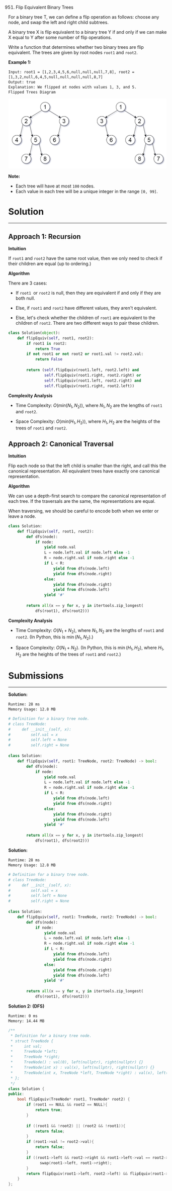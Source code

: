 951. Flip Equivalent Binary Trees

For a binary tree T, we can define a flip operation as follows: choose any node, and swap the left and right child subtrees.

A binary tree X is flip equivalent to a binary tree Y if and only if we can make X equal to Y after some number of flip operations.

Write a function that determines whether two binary trees are flip equivalent.  The trees are given by root nodes `root1` and `root2`.

 

**Example 1:**
```
Input: root1 = [1,2,3,4,5,6,null,null,null,7,8], root2 = [1,3,2,null,6,4,5,null,null,null,null,8,7]
Output: true
Explanation: We flipped at nodes with values 1, 3, and 5.
Flipped Trees Diagram
```
![951_tree_ex.png](img/951_tree_ex.png)

**Note:**

* Each tree will have at most `100` nodes.
* Each value in each tree will be a unique integer in the range `[0, 99]`.

# Solution
---
## Approach 1: Recursion
**Intuition**

If `root1` and `root2` have the same root value, then we only need to check if their children are equal (up to ordering.)

**Algorithm**

There are 3 cases:

* If `root1 `or `root2` is null, then they are equivalent if and only if they are both null.

* Else, if `root1` and `root2` have different values, they aren't equivalent.

* Else, let's check whether the children of `root1` are equivalent to the children of `root2`. There are two different ways to pair these children.

```python
class Solution(object):
    def flipEquiv(self, root1, root2):
        if root1 is root2:
            return True
        if not root1 or not root2 or root1.val != root2.val:
            return False

        return (self.flipEquiv(root1.left, root2.left) and
                self.flipEquiv(root1.right, root2.right) or
                self.flipEquiv(root1.left, root2.right) and
                self.flipEquiv(root1.right, root2.left))
```

**Complexity Analysis**

* Time Complexity: $O(min(N_1, N_2))$, where $N_1, N_2$ are the lengths of `root1` and `root2`.

* Space Complexity: $O(min(H_1, H_2))$, where $H_1, H_2$ are the heights of the trees of `root1` and `root2`.

## Approach 2: Canonical Traversal
**Intuition**

Flip each node so that the left child is smaller than the right, and call this the canonical representation. All equivalent trees have exactly one canonical representation.

**Algorithm**

We can use a depth-first search to compare the canonical representation of each tree. If the traversals are the same, the representations are equal.

When traversing, we should be careful to encode both when we enter or leave a node.

```python
class Solution:
    def flipEquiv(self, root1, root2):
        def dfs(node):
            if node:
                yield node.val
                L = node.left.val if node.left else -1
                R = node.right.val if node.right else -1
                if L < R:
                    yield from dfs(node.left)
                    yield from dfs(node.right)
                else:
                    yield from dfs(node.right)
                    yield from dfs(node.left)
                yield '#'

        return all(x == y for x, y in itertools.zip_longest(
            dfs(root1), dfs(root2)))
```

**Complexity Analysis**

* Time Complexity: $O(N_1 + N_2)$, where $N_1, N_2$ are the lengths of `root1` and `root2`. (In Python, this is $\min(N_1, N_2)$.)

* Space Complexity: $O(N_1 + N_2)$. (In Python, this is $\min(H_1, H_2)$, where $H_1, H_2$ are the heights of the trees of `root1` and `root2`.)

# Submissions
---
**Solution:**
```
Runtime: 28 ms
Memory Usage: 12.8 MB
```
```python
# Definition for a binary tree node.
# class TreeNode:
#     def __init__(self, x):
#         self.val = x
#         self.left = None
#         self.right = None

class Solution:
    def flipEquiv(self, root1: TreeNode, root2: TreeNode) -> bool:
        def dfs(node):
            if node:
                yield node.val
                L = node.left.val if node.left else -1
                R = node.right.val if node.right else -1
                if L < R:
                    yield from dfs(node.left)
                    yield from dfs(node.right)
                else:
                    yield from dfs(node.right)
                    yield from dfs(node.left)
                yield '#'

        return all(x == y for x, y in itertools.zip_longest(
            dfs(root1), dfs(root2)))
```

**Solution:**
```
Runtime: 28 ms
Memory Usage: 12.8 MB
```
```python
# Definition for a binary tree node.
# class TreeNode:
#     def __init__(self, x):
#         self.val = x
#         self.left = None
#         self.right = None

class Solution:
    def flipEquiv(self, root1: TreeNode, root2: TreeNode) -> bool:
        def dfs(node):
            if node:
                yield node.val
                L = node.left.val if node.left else -1
                R = node.right.val if node.right else -1
                if L < R:
                    yield from dfs(node.left)
                    yield from dfs(node.right)
                else:
                    yield from dfs(node.right)
                    yield from dfs(node.left)
                yield '#'

        return all(x == y for x, y in itertools.zip_longest(
            dfs(root1), dfs(root2)))
```

**Solution 2: (DFS)**
```
Runtime: 0 ms
Memory: 14.44 MB
```
```c++
/**
 * Definition for a binary tree node.
 * struct TreeNode {
 *     int val;
 *     TreeNode *left;
 *     TreeNode *right;
 *     TreeNode() : val(0), left(nullptr), right(nullptr) {}
 *     TreeNode(int x) : val(x), left(nullptr), right(nullptr) {}
 *     TreeNode(int x, TreeNode *left, TreeNode *right) : val(x), left(left), right(right) {}
 * };
 */
class Solution {
public:
    bool flipEquiv(TreeNode* root1, TreeNode* root2) {
        if (root1 == NULL && root2 == NULL){
            return true;
        }
        
        if ((root1 && !root2) || (root2 && !root1)){
            return false;
        }
        if (root1->val != root2->val){
            return false;
        }
        if ((root1->left && root2->right && root1->left->val == root2->right->val) || (root2->left && root1->right && root2->left->val == root1->right->val)) {
              swap(root1->left, root1->right);
        }
        return flipEquiv(root1->left, root2->left) && flipEquiv(root1->right, root2->right);
    }
};
```
